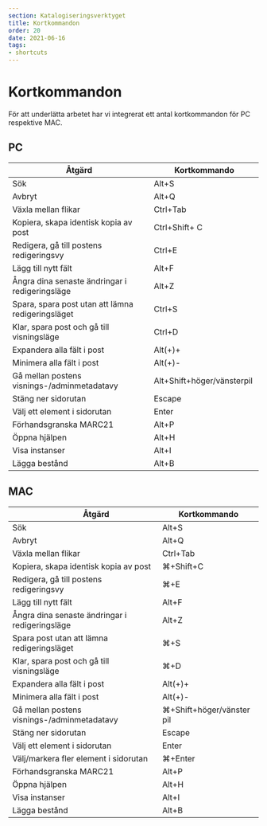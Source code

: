 ```yaml
---
section: Katalogiseringsverktyget
title: Kortkommandon
order: 20
date: 2021-06-16
tags:
- shortcuts
---
```


# Kortkommandon

För att underlätta arbetet har vi integrerat ett antal kortkommandon för PC respektive MAC.
 
## PC 
    
|               Åtgärd 				 		    	| 		 									Kortkommando 																	|
|						 ------------------------- 						     | 					------------------------- 																|
| Sök				|Alt+S  								    |
| Avbryt 				|Alt+Q  								    |
| Växla mellan flikar 				|Ctrl+Tab  								    |
| Kopiera, skapa identisk kopia av post 				|Ctrl+Shift+ C  								    |
| Redigera, gå till postens redigeringsvy 						|Ctrl+E  				  							    |
| Lägg till nytt fält							|  																  Alt+F 														  |
| Ångra dina senaste ändringar i redigeringsläge	| 			Alt+Z		  |  
| Spara, spara post utan att lämna redigeringsläget   | Ctrl+S |
| Klar, spara post och gå till visningsläge | Ctrl+D |
| Expandera alla fält i post 		|Alt(+)+                 |
| Minimera alla fält i post | Alt(+)-   										  |
| Gå mellan postens visnings-/adminmetadatavy | Alt+Shift+höger/vänsterpil  |
| Stäng ner sidorutan | Escape |
| Välj ett element i sidorutan | Enter |
| Förhandsgranska MARC21 | Alt+P |
| Öppna hjälpen | Alt+H |
| Visa instanser | Alt+I |
| Lägga bestånd | Alt+B |

## MAC 
    
|               Åtgärd 		 				    	| 						 					Kortkommando 																	|
|						 ------------------------- 						    | 										------------------------- 																|
| Sök				| Alt+S  								    |
| Avbryt 				|Alt+Q  								    |
| Växla mellan flikar 				|Ctrl+Tab  								    |
| Kopiera, skapa identisk kopia av post  				| ⌘+Shift+C  								|
| Redigera, gå till postens redigeringsvy  | ⌘+E   |
| Lägg till nytt fält | Alt+F  |
| Ångra dina senaste ändringar i redigeringsläge | Alt+Z |
| Spara post utan att lämna redigeringsläget   | ⌘+S |
| Klar, spara post och gå till visningsläge | ⌘+D |
| Expandera alla fält i post 		|Alt(+)+                 |
| Minimera alla fält i post | Alt(+)-   										  |
| Gå mellan postens visnings-/adminmetadatavy       | ⌘+Shift+höger/vänster pil |
| Stäng ner sidorutan | Escape |
| Välj ett element i sidorutan | Enter |
| Välj/markera fler element i sidorutan | ⌘+Enter |
| Förhandsgranska MARC21 | Alt+P |
| Öppna hjälpen | Alt+H |
| Visa instanser | Alt+I |
| Lägga bestånd | Alt+B |
